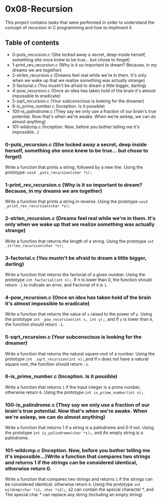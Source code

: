 # 0x08-Recursion
This project contains tasks that were performed in order to understand the concept of recursion in C programming and how to impliment it.

## Table of contents
* 0-puts_recursion.c (She locked away a secret, deep inside herself, something she once knew to be true... but chose to forget)
* 1-print_rev_recursion.c (Why is it so important to dream? Because, in my dreams we are together)
* 2-strlen_recursion.c (Dreams feel real while we're in them. It's only when we wake up that we realize something was actually strange)
* 3-factorial.c (You mustn't be afraid to dream a little bigger, darling)
* 4-pow_recursion.c (Once an idea has taken hold of the brain it's almost impossible to eradicate)
* 5-sqrt_recursion.c (Your subconscious is looking for the dreamer)
* 6-is_prime_number.c (Inception. Is it possible)
* 100-is_palindrome.c (They say we only use a fraction of our brain's true potential. Now that's when we're awake. When we're asleep, we can do almost anything)
* 101-wildcmp.c (Inception. Now, before you bother telling me it's impossible...)

### 0-puts_recursion.c (She locked away a secret, deep inside herself, something she once knew to be true... but chose to forget)
Write a function that prints a string, followed by a new line. Using the prototype: `void _puts_recursion(char *s);`

### 1-print_rev_recursion.c (Why is it so important to dream? Because, in my dreams we are together)
Write a function that prints a string in reverse. Using the prototype `void _print_rev_recursion(char *s);`

### 2-strlen_recursion.c (Dreams feel real while we're in them. It's only when we wake up that we realize something was actually strange)
Write a function that returns the length of a string. Using the prototype `int _strlen_recursion(char *s);`

### 3-factorial.c (You mustn't be afraid to dream a little bigger, darling)
Write a function that returns the factorial of a given number. Using the prototype `int factorial(int n);`. If n is lower than 0, the function should return `-1` to indicate an error, and Factorial of `0` is `1`.

### 4-pow_recursion.c (Once an idea has taken hold of the brain it's almost impossible to eradicate)
Write a function that returns the value of `x` raised to the power of `y`. Using the prototype `int _pow_recursion(int x, int y);`, and If `y` is lower than `0`, the function should return `-1`.

### 5-sqrt_recursion.c (Your subconscious is looking for the dreamer)
Write a function that returns the natural square root of a number. Using the prototype `int _sqrt_recursion(int n);`,and If `n` does not have a natural square root, the function should return `-1`.

### 6-is_prime_number.c (Inception. Is it possible)
Write a function that returns `1` if the input integer is a prime number, otherwise return `0`. Using the prototype `int is_prime_number(int n);`.

### 100-is_palindrome.c (They say we only use a fraction of our brain's true potential. Now that's when we're awake. When we're asleep, we can do almost anything)
Write a function that returns 1 if a string is a palindrome and 0 if not. Using the prototype `int is_palindrome(char *s);`, and An empty string is a palindrome.

### 101-wildcmp.c (Inception. Now, before you bother telling me it's impossible...)Write a function that compares two strings and returns 1 if the strings can be considered identical, otherwise return 0.
Write a function that compares two strings and returns `1` if the strings can be considered identical, otherwise return `0`. Using the prototype `int wildcmp(char *s1, char *s2);`, s2 can contain the special character *, and The special char * can replace any string (including an empty string)

